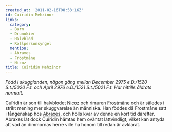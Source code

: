 ```yaml
---
created_at: '2011-02-16T08:53:16Z'
id: Cuïridin Mehzinor
links:
  category:
  - Barn
  - Drunokier
  - Halvblod
  - Rollpersonsyngel
  mention:
  - Abraxes
  - Frostmåne
  - Nicoz
title: Cuïridin Mehzinor
---
```


*Född i skugglanden, någon gång mellan December 2975 e.D./1520 S.t./5020 F.t. och April 2976
e.D./1521 S.t./5021 F.t. Har hittills åldrats normalt.*

Cuïridin är son till halvblodet [Nicoz] och rimuren [Frostmåne] och är således i strikt mening mer
skuggvarelse än människa. Han föddes då Frostmåne satt i fångenskap hos [Abraxes], och hölls kvar av
denne en kort tid därefter. Abraxes lät dock Cuïridin hämtas hem oväntat lättvindligt, vilket kan
antyda att vad än dimmornas herre ville ha honom till redan är avklarat.

  [Nicoz]: Nicoz
  [Frostmåne]: Frostmåne
  [Abraxes]: Abraxes